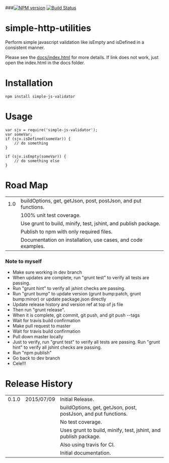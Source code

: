 ###[![NPM version](https://badge.fury.io/js/simple-http-utilities.png)](http://badge.fury.io/js/simple-http-utilities)  [![Build Status](https://api.travis-ci.org/dkhunt27/simple-http-utilities.png?branch=master)](https://travis-ci.org/dkhunt27/simple-http-utilities) 

simple-http-utilities
===============

Perform simple javascript validation like isEmpty and isDefined in a consistent manner.




Please see the <a href="http://dkhunt27.github.io/simpleJSValidator/#!/api/SimpleJS.Validator" target="_blank">docs/index.html</a> for more details. If link does not work, just open the index.html in the docs folder.

# Installation

	npm install simple-js-validator

# Usage

	var sjv = require('simple-js-validator');
    var someVar;
    if (sjv.isDefined(someVar)) {
        // do something 
    }
        	
    if (sjv.isEmpty(someVar)) {
        // do something else
    }
	
# Road Map
<table>
	<tr>
		<td>1.0</td>
		<td>buildOptions, get, getJson, post, postJson, and put functions.</td>
	</tr>
	<tr>
		<td></td>
		<td>100% unit test coverage.</td>
	</tr>
	<tr>
		<td></td>
		<td>Use grunt to build, minify, test, jshint, and publish package.</td>
	</tr>
	<tr>
		<td></td>
		<td>Publish to npm with only required files.</td>
	</tr>
	<tr>
		<td></td>
		<td>Documentation on installation, use cases, and code examples.</td>
	</tr>
</table>
 
### Note to myself

- Make sure working in dev branch
- When updates are complete, run "grunt test" to verify all tests are passing.  
- Run "grunt hint" to verify all jshint checks are passing.
- Run "grunt bump" to update version (grunt bump:patch, grunt bump:minor) or update package.json directly
- Update release history and version ref at top of js file
- Then run "grunt release".
- When it is complete, git commit, git push, and git push --tags
- Wait for travis build confirmation
- Make pull request to master
- Wait for travis build confirmation
- Pull down master locally
- Just to verify, run "grunt test" to verify all tests are passing.  Run "grunt hint" to verify all jshint checks are passing.
- Run "npm publish"
- Go back to dev branch
- Cele!!!

# Release History
<table>
	<tr>
		<td>0.1.0</td>
		<td>2015/07/09</td>
		<td>Initial Release.</td>
	</tr>
	<tr>
		<td></td>
		<td></td>
		<td>buildOptions, get, getJson, post, postJson, and put functions.</td>
	</tr>
	<tr>
		<td></td>
		<td></td>
		<td>No test coverage.</td>
	</tr>
	<tr>
		<td></td>
		<td></td>
		<td>Uses grunt to build, minify, test, jshint, and publish package.</td>
	</tr>
	<tr>
		<td></td>
		<td></td>
		<td>Also using travis for CI.</td>
	</tr>
	<tr>
		<td></td>
		<td></td>
		<td>Initial documentation.</td>
	</tr>
</table>


